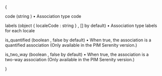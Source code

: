 
{

code (string )  • Association type code

labels (object { localeCode : string } , [] by default)  • Association type labels for each locale

is_quantified (boolean , false by default) • When true, the association is a quantified association (Only available in the PIM Serenity version.)

is_two_way (boolean , false by default) • When true, the association is a two-way association (Only available in the PIM Serenity version.)

}
